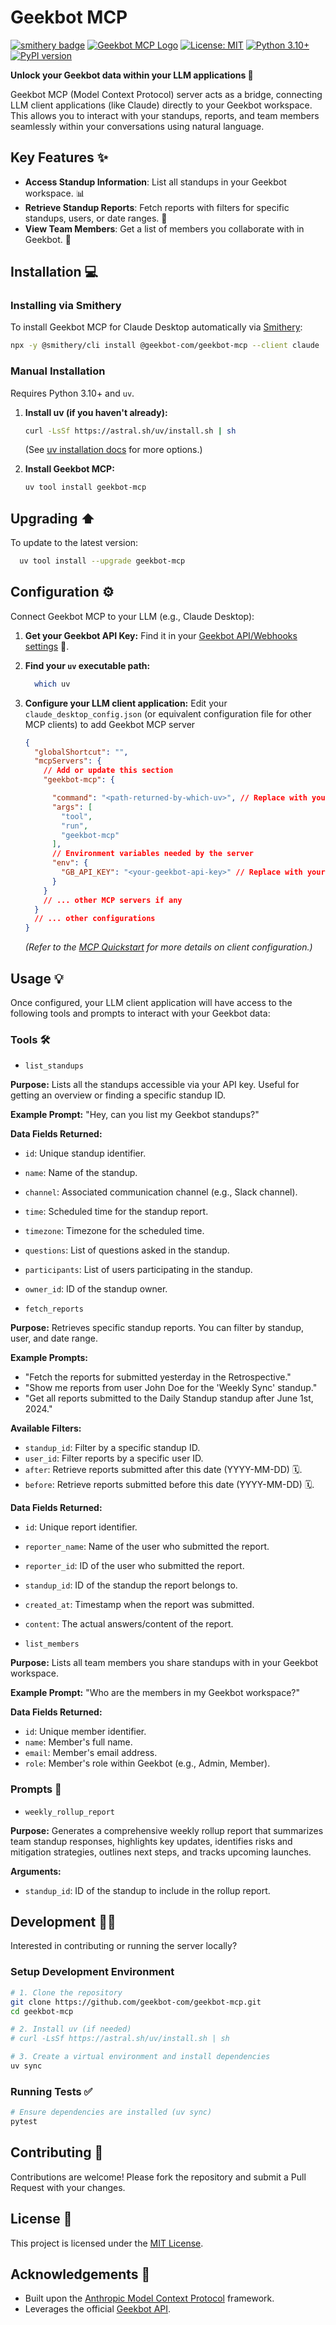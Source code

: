 # Geekbot MCP

[![smithery badge](https://smithery.ai/badge/@geekbot-com/geekbot-mcp)](https://smithery.ai/server/@geekbot-com/geekbot-mcp)
[![Geekbot MCP Logo](https://img.shields.io/badge/Geekbot-MCP-blue)](https://geekbot.com)
[![License: MIT](https://img.shields.io/badge/License-MIT-yellow.svg)](https://opensource.org/licenses/MIT)
[![Python 3.10+](https://img.shields.io/badge/python-3.10+-blue.svg)](https://www.python.org/downloads/)
[![PyPI version](https://badge.fury.io/py/geekbot-mcp.svg)](https://badge.fury.io/py/geekbot-mcp)

**Unlock your Geekbot data within your LLM applications 🚀**

Geekbot MCP (Model Context Protocol) server acts as a bridge, connecting LLM client applications (like Claude) directly to your Geekbot workspace. This allows you to interact with your standups, reports, and team members seamlessly within your conversations using natural language.

## Key Features ✨

- **Access Standup Information**: List all standups in your Geekbot workspace. 📊
- **Retrieve Standup Reports**: Fetch reports with filters for specific standups, users, or date ranges. 📄
- **View Team Members**: Get a list of members you collaborate with in Geekbot. 👥

## Installation 💻

### Installing via Smithery

To install Geekbot MCP for Claude Desktop automatically via [Smithery](https://smithery.ai/server/@geekbot-com/geekbot-mcp):

```bash
npx -y @smithery/cli install @geekbot-com/geekbot-mcp --client claude
```

### Manual Installation

Requires Python 3.10+ and `uv`.

1. **Install uv (if you haven't already):**

    ```bash
    curl -LsSf https://astral.sh/uv/install.sh | sh
    ```

    (See [uv installation docs](https://docs.astral.sh/uv/getting-started/installation/) for more options.)

2. **Install Geekbot MCP:**

    ```bash
    uv tool install geekbot-mcp
    ```

## Upgrading ⬆️

To update to the latest version:

```bash
  uv tool install --upgrade geekbot-mcp
```

## Configuration ⚙️

Connect Geekbot MCP to your LLM (e.g., Claude Desktop):

1. **Get your Geekbot API Key:** Find it in your [Geekbot API/Webhooks settings](https://geekbot.com/dashboard/api-webhooks) 🔑.

2. **Find your `uv` executable path:**

    ```bash
      which uv
    ```

3. **Configure your LLM client application:** Edit your `claude_desktop_config.json` (or equivalent configuration file for other MCP clients) to add Geekbot MCP server
    ```json
    {
      "globalShortcut": "",
      "mcpServers": {
        // Add or update this section
        "geekbot-mcp": {

          "command": "<path-returned-by-which-uv>", // Replace with your actual uv path
          "args": [
            "tool",
            "run",
            "geekbot-mcp"
          ],
          // Environment variables needed by the server
          "env": {
            "GB_API_KEY": "<your-geekbot-api-key>" // Replace with your actual API key
          }
        }
        // ... other MCP servers if any
      }
      // ... other configurations
    }
    ```

    *(Refer to the [MCP Quickstart](https://modelcontextprotocol.io/quickstart/) for more details on client configuration.)*


## Usage 💡

Once configured, your LLM client application will have access to the following tools and prompts to interact with your Geekbot data:

### Tools 🛠️

- `list_standups`

**Purpose:** Lists all the standups accessible via your API key. Useful for getting an overview or finding a specific standup ID.

**Example Prompt:** "Hey, can you list my Geekbot standups?"

**Data Fields Returned:**

- `id`: Unique standup identifier.
- `name`: Name of the standup.
- `channel`: Associated communication channel (e.g., Slack channel).
- `time`: Scheduled time for the standup report.
- `timezone`: Timezone for the scheduled time.
- `questions`: List of questions asked in the standup.
- `participants`: List of users participating in the standup.
- `owner_id`: ID of the standup owner.

- `fetch_reports`

**Purpose:** Retrieves specific standup reports. You can filter by standup, user, and date range.

**Example Prompts:**

- "Fetch the reports for submitted yesterday in the Retrospective."
- "Show me reports from user John Doe for the 'Weekly Sync' standup."
- "Get all reports submitted to the Daily Standup standup after June 1st, 2024."

**Available Filters:**

- `standup_id`: Filter by a specific standup ID.
- `user_id`: Filter reports by a specific user ID.
- `after`: Retrieve reports submitted after this date (YYYY-MM-DD) 🗓️.
- `before`: Retrieve reports submitted before this date (YYYY-MM-DD) 🗓️.

**Data Fields Returned:**

- `id`: Unique report identifier.
- `reporter_name`: Name of the user who submitted the report.
- `reporter_id`: ID of the user who submitted the report.
- `standup_id`: ID of the standup the report belongs to.
- `created_at`: Timestamp when the report was submitted.
- `content`: The actual answers/content of the report.

- `list_members`

**Purpose:** Lists all team members you share standups with in your Geekbot workspace.

**Example Prompt:** "Who are the members in my Geekbot workspace?"

**Data Fields Returned:**

- `id`: Unique member identifier.
- `name`: Member's full name.
- `email`: Member's email address.
- `role`: Member's role within Geekbot (e.g., Admin, Member).

### Prompts 💬

- `weekly_rollup_report`

**Purpose:** Generates a comprehensive weekly rollup report that summarizes team standup responses, highlights key updates, identifies risks and mitigation strategies, outlines next steps, and tracks upcoming launches.

**Arguments:**

- `standup_id`: ID of the standup to include in the rollup report.

## Development 🧑‍💻

Interested in contributing or running the server locally?

### Setup Development Environment

```bash
# 1. Clone the repository
git clone https://github.com/geekbot-com/geekbot-mcp.git
cd geekbot-mcp

# 2. Install uv (if needed)
# curl -LsSf https://astral.sh/uv/install.sh | sh

# 3. Create a virtual environment and install dependencies
uv sync
```

### Running Tests ✅

```bash
# Ensure dependencies are installed (uv sync)
pytest
```

## Contributing 🤝

Contributions are welcome! Please fork the repository and submit a Pull Request with your changes.

## License 📜

This project is licensed under the [MIT License](LICENSE).

## Acknowledgements 🙏

- Built upon the [Anthropic Model Context Protocol](https://github.com/modelcontextprotocol) framework.
- Leverages the official [Geekbot API](https://geekbot.com/developers/).
